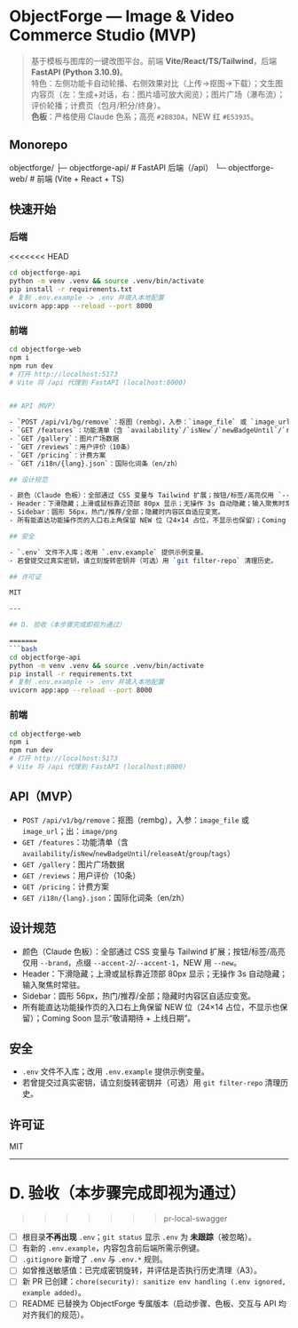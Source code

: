 # ObjectForge — Image & Video Commerce Studio (MVP)

> 基于模板与图库的一键改图平台。前端 **Vite/React/TS/Tailwind**，后端 **FastAPI (Python 3.10.9)**。  
> 特色：左侧功能卡自动轮播、右侧效果对比（上传→抠图→下载）；文生图内容页（左：生成+对话，右：图片墙可放大阅览）；图片广场（瀑布流）；评价轮播；计费页（包月/积分/终身）。  
> **色板**：严格使用 Claude 色系；高亮 `#2B83DA`，NEW 红 `#E53935`。

## Monorepo

objectforge/
├─ objectforge-api/ # FastAPI 后端（/api）
└─ objectforge-web/ # 前端 (Vite + React + TS)

## 快速开始

### 后端
<<<<<<< HEAD

  ```bash
  cd objectforge-api
  python -m venv .venv && source .venv/bin/activate
  pip install -r requirements.txt
  # 复制 .env.example -> .env 并填入本地配置
  uvicorn app:app --reload --port 8000
  ```

### 前端

  ```bash
  cd objectforge-web
  npm i
  npm run dev
  # 打开 http://localhost:5173
  # Vite 将 /api 代理到 FastAPI (localhost:8000)


## API（MVP）

- `POST /api/v1/bg/remove`：抠图（rembg），入参：`image_file` 或 `image_url`；出：`image/png`
- `GET /features`：功能清单（含 `availability`/`isNew`/`newBadgeUntil`/`releaseAt`/`group`/`tags`）
- `GET /gallery`：图片广场数据
- `GET /reviews`：用户评价（10条）
- `GET /pricing`：计费方案
- `GET /i18n/{lang}.json`：国际化词条（en/zh）

## 设计规范

- 颜色（Claude 色板）：全部通过 CSS 变量与 Tailwind 扩展；按钮/标签/高亮仅用 `--brand`，点缀 `--accent-2`/`--accent-1`，NEW 用 `--new`。
- Header：下滑隐藏；上滑或鼠标靠近顶部 80px 显示；无操作 3s 自动隐藏；输入聚焦时常驻。
- Sidebar：圆形 56px，热门/推荐/全部；隐藏时内容区自适应变宽。
- 所有能直达功能操作页的入口右上角保留 NEW 位（24×14 占位，不显示也保留）；Coming Soon 显示“敬请期待 + 上线日期”。

## 安全

- `.env` 文件不入库；改用 `.env.example` 提供示例变量。
- 若曾提交过真实密钥，请立刻旋转密钥并（可选）用 `git filter-repo` 清理历史。

## 许可证

MIT

---

## D. 验收（本步骤完成即视为通过）

=======
```bash
cd objectforge-api
python -m venv .venv && source .venv/bin/activate
pip install -r requirements.txt
# 复制 .env.example -> .env 并填入本地配置
uvicorn app:app --reload --port 8000
```

### 前端
```bash
cd objectforge-web
npm i
npm run dev
# 打开 http://localhost:5173
# Vite 将 /api 代理到 FastAPI (localhost:8000)
```

## API（MVP）

- `POST /api/v1/bg/remove`：抠图（rembg），入参：`image_file` 或 `image_url`；出：`image/png`
- `GET /features`：功能清单（含 `availability`/`isNew`/`newBadgeUntil`/`releaseAt`/`group`/`tags`）
- `GET /gallery`：图片广场数据
- `GET /reviews`：用户评价（10条）
- `GET /pricing`：计费方案
- `GET /i18n/{lang}.json`：国际化词条（en/zh）

## 设计规范

- 颜色（Claude 色板）：全部通过 CSS 变量与 Tailwind 扩展；按钮/标签/高亮仅用 `--brand`，点缀 `--accent-2`/`--accent-1`，NEW 用 `--new`。
- Header：下滑隐藏；上滑或鼠标靠近顶部 80px 显示；无操作 3s 自动隐藏；输入聚焦时常驻。
- Sidebar：圆形 56px，热门/推荐/全部；隐藏时内容区自适应变宽。
- 所有能直达功能操作页的入口右上角保留 NEW 位（24×14 占位，不显示也保留）；Coming Soon 显示“敬请期待 + 上线日期”。

## 安全

- `.env` 文件不入库；改用 `.env.example` 提供示例变量。
- 若曾提交过真实密钥，请立刻旋转密钥并（可选）用 `git filter-repo` 清理历史。

## 许可证

MIT

---

# D. 验收（本步骤完成即视为通过）

>>>>>>> pr-local-swagger
- [ ] 根目录**不再出现** `.env`；`git status` 显示 `.env` 为 **未跟踪**（被忽略）。  
- [ ] 有新的 `.env.example`，内容包含前后端所需示例键。  
- [ ] `.gitignore` 新增了 `.env` 与 `.env.*` 规则。  
- [ ] 如曾推送敏感值：已完成密钥旋转，并评估是否执行历史清理（A3）。  
- [ ] 新 PR 已创建：`chore(security): sanitize env handling (.env ignored, example added)`。  
- [ ] README 已替换为 ObjectForge 专属版本（启动步骤、色板、交互与 API 均对齐我们的规范）。
